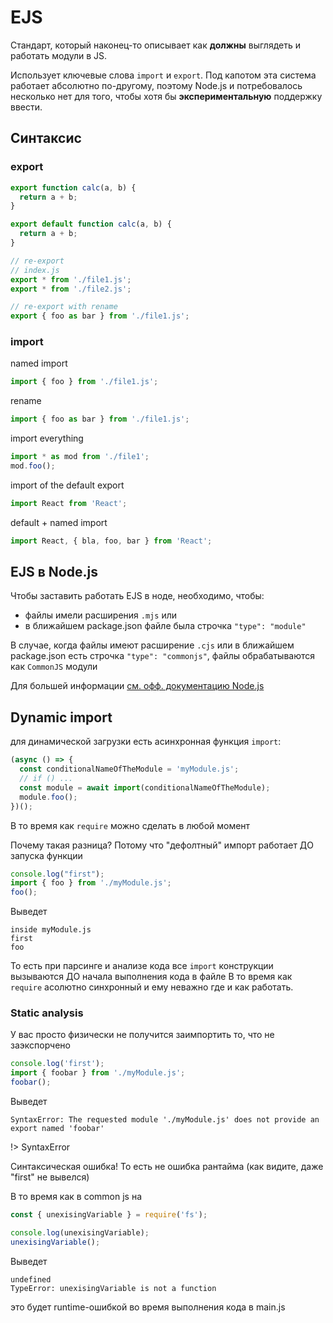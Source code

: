 # EJS

Стандарт, который наконец-то описывает как **должны** выглядеть и 
работать модули в JS. 

Использует ключевые слова `import` и `export`. 
Под капотом эта система работает абсолютно по-другому, поэтому
Node.js и потребовалось несколько нет для того, чтобы хотя бы
**экспериментальную** поддержку ввести.

## Синтаксис

### export

```javascript
export function calc(a, b) {
  return a + b;
}
```

```javascript
export default function calc(a, b) {
  return a + b;
}
```

```javascript
// re-export
// index.js
export * from './file1.js';
export * from './file2.js'; 
```


```javascript
// re-export with rename
export { foo as bar } from './file1.js';
```

### import

named import

```javascript
import { foo } from './file1.js';
```

rename
```javascript
import { foo as bar } from './file1.js';
```

import everything

```javascript
import * as mod from './file1';
mod.foo();
```

import of the default export

```javascript
import React from 'React';
```

default + named import

```javascript
import React, { bla, foo, bar } from 'React';
```

## EJS в Node.js

Чтобы заставить работать EJS в ноде, необходимо, чтобы:

* файлы имели расширения `.mjs` 
или
* в ближайшем package.json файле была строчка `"type": "module"`

В случае, когда файлы имеют расширение `.cjs` или в ближайшем package.json
есть строчка `"type": "commonjs"`, файлы обрабатываются как `CommonJS` модули

Для большей информации [см. офф. документацию Node.js](https://nodejs.org/api/esm.html)

## Dynamic import

для динамической загрузки есть асинхронная функция `import`:

```javascript
(async () => {
  const conditionalNameOfTheModule = 'myModule.js';
  // if () ...
  const module = await import(conditionalNameOfTheModule);
  module.foo();
})();
```

В то время как `require` можно сделать в любой момент

Почему такая разница? Потому что "дефолтный" импорт работает ДО запуска функции

```javascript
console.log("first");
import { foo } from './myModule.js';
foo();
```

Выведет
```
inside myModule.js
first
foo
```

То есть при парсинге и анализе кода все `import` конструкции вызываются ДО начала выполнения кода в файле
В то время как `require` асолютно синхронный и ему неважно где и как работать.

### Static analysis

У вас просто физически не получится заимпортить то, что не заэкспорчено

```javascript
console.log('first');
import { foobar } from './myModule.js';
foobar();
```

Выведет

```
SyntaxError: The requested module './myModule.js' does not provide an export named 'foobar'
```

!> SyntaxError

Синтаксическая ошибка! То есть не ошибка рантайма (как видите, даже "first" не вывелся)

В то время как в common js на 

```javascript
const { unexisingVariable } = require('fs');

console.log(unexisingVariable);
unexisingVariable();
```

Выведет 

```
undefined
TypeError: unexisingVariable is not a function
```

это будет runtime-ошибкой во время выполнения кода в main.js
